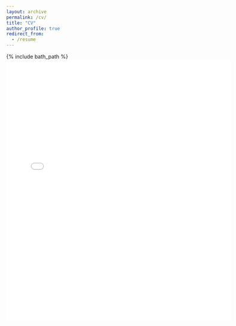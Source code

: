 ```yaml
---
layout: archive
permalink: /cv/
title: "CV"
author_profile: true
redirect_from: 
  - /resume
---
```


{% include bath_path %}
<embed src="{{ site.baseurl }}/files/CV_Shiping.pdf" width="600" height="700" type='application/pdf'>